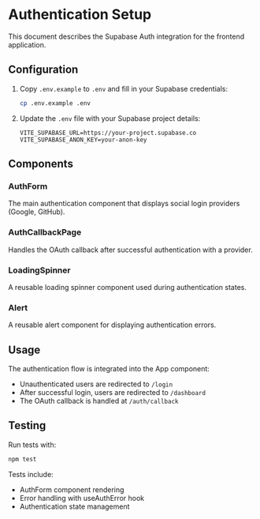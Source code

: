 # Authentication Setup

This document describes the Supabase Auth integration for the frontend application.

## Configuration

1. Copy `.env.example` to `.env` and fill in your Supabase credentials:
   ```bash
   cp .env.example .env
   ```

2. Update the `.env` file with your Supabase project details:
   ```
   VITE_SUPABASE_URL=https://your-project.supabase.co
   VITE_SUPABASE_ANON_KEY=your-anon-key
   ```

## Components

### AuthForm
The main authentication component that displays social login providers (Google, GitHub).

### AuthCallbackPage
Handles the OAuth callback after successful authentication with a provider.

### LoadingSpinner
A reusable loading spinner component used during authentication states.

### Alert
A reusable alert component for displaying authentication errors.

## Usage

The authentication flow is integrated into the App component:
- Unauthenticated users are redirected to `/login`
- After successful login, users are redirected to `/dashboard`
- The OAuth callback is handled at `/auth/callback`

## Testing

Run tests with:
```bash
npm test
```

Tests include:
- AuthForm component rendering
- Error handling with useAuthError hook
- Authentication state management